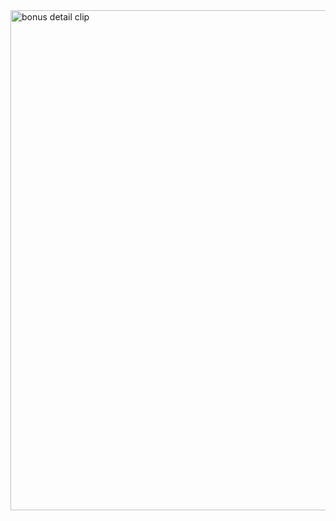 <img width="800" alt="bonus detail clip" src="https://raw.githubusercontent.com/anfipatica/minishell/a1bc51c8401346478c6d2a808e97ce935acfbfe5/NoPineappleShell.gif">
